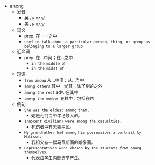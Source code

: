 - among
  - 发音
    - 英 `/ə'mʌŋ/`
    - 美 `/ə'mʌŋ/`
  - 词义
    - prep. 在⋯⋯之中
    - `used to talk about a particular person, thing, or group as belonging to a larger group`
  - 近义词
    - prep. 在…中间；在…之中
      - `in the middle of`
      - `in the midst of`
  - 短语
    - `from among` 从…中间；从…当中 
    - `among others` 其中；尤其；除了别的之外 
    - `among the rest` adv. 在其中 
    - `among the number` 在其中，包括在内 
  - 例句
    - `She was the eldest among them.`
      - 她是他们当中年纪最大的。
    - `Innocent civilians were among the casualties.`
      - 死伤者中有无辜平民。
    - `My grandfather had among his possessions a portrait by Matisse.`
      - 我祖父有一幅马蒂斯画的肖像画。
    - `Representatives were chosen by the students from among themselves.`
      - 代表由学生内部选举产生。

